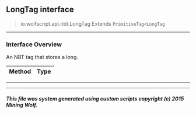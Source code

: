 ## LongTag __interface__

>io.wolfscript.api.nbt.LongTag
>Extends `PrimitiveTag<LongTag`

---

### Interface Overview

An NBT tag that stores a long.

Method | Type   
--- | :--- 



---

---


##### This file was system generated using custom scripts copyright (c) 2015 Mining Wolf.
	

